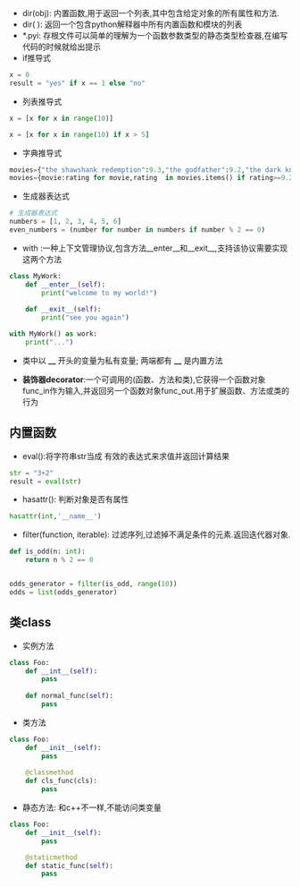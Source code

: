 - dir(obj): 内置函数,用于返回一个列表,其中包含给定对象的所有属性和方法.
- dir( ): 返回一个包含python解释器中所有内置函数和模块的列表
- *.pyi: 存根文件可以简单的理解为一个函数参数类型的静态类型检查器,在编写代码的时候就给出提示
- if推导式
```python
x = 0
result = "yes" if x == 1 else "no"
```
- 列表推导式
```python
x = [x for x in range(10)]

x = [x for x in range(10) if x > 5]
```

- 字典推导式
```python
movies={"the shawshank redemption":9.3,"the godfather":9.2,"the dark knight":9.0}
movies={movie:rating for movie,rating  in movies.items() if rating>=9.2}
```
- 生成器表达式
```python
# 生成器表达式
numbers = [1, 2, 3, 4, 5, 6]
even_numbers = (number for number in numbers if number % 2 == 0)
```

- with :一种上下文管理协议,包含方法__enter__和__exit__,支持该协议需要实现这两个方法
```python
class MyWork:
    def __enter__(self):
        print("welcome to my world!")
        
    def __exit__(self):
        print("see you again")

with MyWork() as work:
    print("...")
```

- 类中以 **__**  开头的变量为私有变量; 两端都有 **__** 是内置方法

- **装饰器decorator**:一个可调用的(函数、方法和类),它获得一个函数对象func_in作为输入,并返回另一个函数对象func_out.用于扩展函数、方法或类的行为
## 内置函数
- eval():将字符串str当成  有效的表达式来求值并返回计算结果
```python
str = "3+2"
result = eval(str)
```

- hasattr(): 判断对象是否有属性
```python
hasattr(int,'__name__')
```

- filter(function, iterable): 过滤序列,过滤掉不满足条件的元素.返回迭代器对象.
```python
def is_odd(n: int):
    return n % 2 == 0


odds_generator = filter(is_odd, range(10))
odds = list(odds_generator)
```

## 类class
- 实例方法
```python
class Foo:
    def __int__(self):
        pass
    
    def normal_func(self):
        pass
```
- 类方法
```python
class Foo:
    def __init__(self):
        pass
    
    @classmethod
    def cls_func(cls):
        pass
```
- 静态方法: 和c++不一样,不能访问类变量
```python
class Foo:
    def __init__(self):
        pass

    @staticmethod
    def static_func(self):
        pass
```
